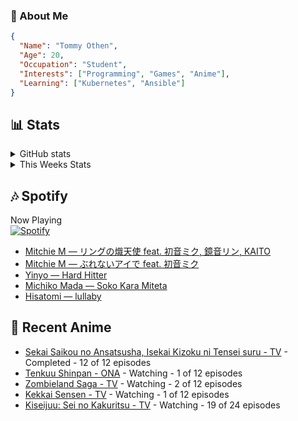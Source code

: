 ### 👋 About Me
```json
{
  "Name": "Tommy Othen",
  "Age": 20,
  "Occupation": "Student",
  "Interests": ["Programming", "Games", "Anime"],
  "Learning": ["Kubernetes", "Ansible"]
}
```

## 📊 Stats
<details>
  <summary>GitHub stats</summary>
  <a href="https://github.com/anuraghazra/github-readme-stats">
    <img src="https://github-readme-stats.vercel.app/api?username=DaSushiAsian&show_icons=true&count_private=true&hide=prs,issues">
  </a>
</details>

<details>
  <summary>This Weeks Stats</summary>
  <a href="https://github.com/anuraghazra/github-readme-stats">
    <img src="https://github-readme-stats.vercel.app/api/wakatime?username=DaSushiAsian&cache_seconds=1800&custom_title=Top Languages">
  </a>
</details>

## 🎶 Spotify
Now Playing\
[![Spotify](https://novatorem-dasushiasian.vercel.app/api/spotify)](https://open.spotify.com/user/g90805640970)
<!-- LASTFM:START -->
* [Mitchie M — リングの熾天使 feat. 初音ミク, 鏡音リン, KAITO](https://www.last.fm/music/Mitchie+M/_/%E3%83%AA%E3%83%B3%E3%82%B0%E3%81%AE%E7%86%BE%E5%A4%A9%E4%BD%BF+feat.+%E5%88%9D%E9%9F%B3%E3%83%9F%E3%82%AF,+%E9%8F%A1%E9%9F%B3%E3%83%AA%E3%83%B3,+KAITO)
* [Mitchie M — ぶれないアイで feat. 初音ミク](https://www.last.fm/music/Mitchie+M/_/%E3%81%B6%E3%82%8C%E3%81%AA%E3%81%84%E3%82%A2%E3%82%A4%E3%81%A7+feat.+%E5%88%9D%E9%9F%B3%E3%83%9F%E3%82%AF)
* [Yinyo — Hard Hitter](https://www.last.fm/music/Yinyo/_/Hard+Hitter)
* [Michiko Mada — Soko Kara Miteta](https://www.last.fm/music/Michiko+Mada/_/Soko+Kara+Miteta)
* [Hisatomi — lullaby](https://www.last.fm/music/Hisatomi/_/lullaby)<!-- LASTFM:END -->

## 🗻 Recent Anime
<!-- ANIME-LIST:START -->
* [Sekai Saikou no Ansatsusha, Isekai Kizoku ni Tensei suru - TV](https://myanimelist.net/anime/47790/Sekai_Saikou_no_Ansatsusha_Isekai_Kizoku_ni_Tensei_suru) - Completed - 12 of 12 episodes
* [Tenkuu Shinpan - ONA](https://myanimelist.net/anime/43690/Tenkuu_Shinpan) - Watching - 1 of 12 episodes
* [Zombieland Saga - TV](https://myanimelist.net/anime/37976/Zombieland_Saga) - Watching - 2 of 12 episodes
* [Kekkai Sensen - TV](https://myanimelist.net/anime/24439/Kekkai_Sensen) - Watching - 1 of 12 episodes
* [Kiseijuu: Sei no Kakuritsu - TV](https://myanimelist.net/anime/22535/Kiseijuu__Sei_no_Kakuritsu) - Watching - 19 of 24 episodes<!-- ANIME-LIST:END -->
